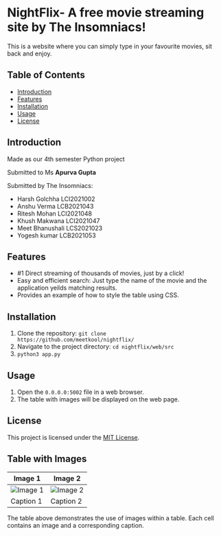 # NightFlix- A free movie streaming site by The Insomniacs!

This is a website where you can simply type in your favourite movies, sit back and enjoy. 


## Table of Contents

- [Introduction](#introduction)
- [Features](#features)
- [Installation](#installation)
- [Usage](#usage)
- [License](#license)

## Introduction

Made as our 4th semester Python project

Submitted to Ms **Apurva Gupta**

Submitted by The Insomniacs:

- Harsh Golchha LCI2021002 
- Anshu Verma LCB2021043
- Ritesh Mohan LCI2021048
- Khush Makwana LCI2021047
- Meet Bhanushali LCS2021023
- Yogesh kumar  LCB2021053


## Features

- #1 Direct streaming of thousands of movies, just by a click!
- Easy and efficient search: Just type the name of the movie and the application yeilds matching results.
- Provides an example of how to style the table using CSS.

## Installation

1. Clone the repository: `git clone https://github.com/meetkool/nightflix/`
2. Navigate to the project directory: `cd nightflix/web/src`
3. ```python3 app.py```

## Usage

1. Open the `0.0.0.0:5002` file in a web browser.
2. The table with images will be displayed on the web page.

## License

This project is licensed under the [MIT License](LICENSE).

## Table with Images

| Image 1                | Image 2                |
|-----------------------|-----------------------|
| ![Image 1](https://github-production-user-asset-6210df.s3.amazonaws.com/96396841/239732251-10a3ca56-e54d-49f5-844a-e80230b2f9f2.png) | ![Image 2](image2.jpg) |
| Caption 1              | Caption 2              |

The table above demonstrates the use of images within a table. Each cell contains an image and a corresponding caption.

